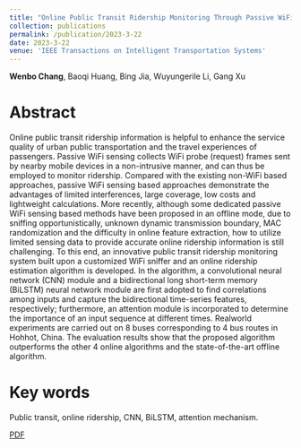 ```yaml
---
title: "Online Public Transit Ridership Monitoring Through Passive WiFi Sensing [PDF](http://wbChang.github.io/files/20230322.pdf)"
collection: publications
permalink: /publication/2023-3-22
date: 2023-3-22
venue: 'IEEE Transactions on Intelligent Transportation Systems'
---
```


**Wenbo Chang**, Baoqi Huang, Bing Jia, Wuyungerile Li, Gang Xu

# Abstract 

Online public transit ridership information is helpful to enhance the service quality of urban public transportation and the travel experiences of passengers. Passive WiFi sensing collects WiFi probe (request) frames sent by nearby mobile devices in a non-intrusive manner, and can thus be employed to monitor ridership. Compared with the existing non-WiFi based approaches, passive WiFi sensing based approaches demonstrate the advantages of limited interferences, large coverage, low costs and lightweight calculations. More recently, although some dedicated passive WiFi sensing based methods have been proposed in an offline mode, due to sniffing opportunistically, unknown dynamic transmission boundary, MAC randomization and the difficulty in online feature extraction, how to utilize limited sensing data to provide accurate online ridership information is still challenging. To this end, an innovative public transit ridership monitoring system built upon a customized WiFi sniffer and an online ridership estimation algorithm is developed. In the algorithm, a convolutional neural network (CNN) module and a bidirectional long short-term memory (BiLSTM) neural network module are first adopted to find correlations among inputs and capture the bidirectional time-series features, respectively; furthermore, an attention module is incorporated to determine the importance of an input sequence at different times. Realworld experiments are carried out on 8 buses corresponding to 4 bus routes in Hohhot, China. The evaluation results show that the proposed algorithm outperforms the other 4 online algorithms and the state-of-the-art offline algorithm.

# Key words

Public transit, online ridership, CNN, BiLSTM, attention mechanism.

[PDF](http://wbChang.github.io/files/20230322.pdf)

